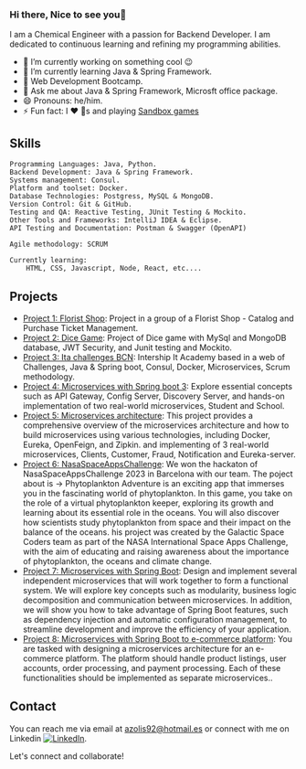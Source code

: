 ### Hi there, Nice to see you👋

I am a Chemical Engineer with a passion for Backend Developer.  I am dedicated to continuous learning and refining my programming abilities.

- 🔭 I’m currently working on something cool 😉
- 🌱 I’m currently learning Java & Spring Framework.
- 🌱 Web Development Bootcamp.
- 💬 Ask me about Java & Spring Framework,  Microsft office package.
- 😄 Pronouns: he/him.
- ⚡ Fun fact: I ❤️ 🐶s and playing [Sandbox games](https://www.sandbox.game/en/)


## Skills
    
    Programming Languages: Java, Python. 
    Backend Development: Java & Spring Framework.
    Systems management: Consul.
    Platform and toolset: Docker.
    Database Technologies: Postgress, MySQL & MongoDB.
    Version Control: Git & GitHub.
    Testing and QA: Reactive Testing, JUnit Testing & Mockito.
    Other Tools and Frameworks: IntelliJ IDEA & Eclipse.
    API Testing and Documentation: Postman & Swagger (OpenAPI)

    Agile methodology: SCRUM

    Currently learning: 
        HTML, CSS, Javascript, Node, React, etc....

## Projects

- [Project 1: Florist Shop](https://github.com/PauSansa/DevelopersTeam): Project in a group of a Florist Shop - Catalog and Purchase Ticket Management.
- [Project 2: Dice Game](https://github.com/anderson92zolis/DiceGameNew): Project of Dice game with MySql and MongoDB database, JWT Security, and Junit testing and Mockito.
- [Project 3: Ita challenges BCN](https://github.com/IT-Academy-BCN/ita-challenges-backend): Intership It Academy based in a web of Challenges, Java & Spring boot, Consul, Docker, Microservices, Scrum methodology.
- [Project 4: Microservices with Spring boot 3](https://github.com/anderson92zolis/AliMicroservice): Explore essential concepts such as API Gateway, Config Server, Discovery Server, and hands-on implementation of two real-world microservices, Student and School.
- [Project 5: Microservices architecture](https://github.com/anderson92zolis/microservicesAmigosCode): This project provides a comprehensive overview of the microservices architecture and how to build microservices using various technologies, including Docker, Eureka, OpenFeign, and Zipkin. and implementing of 3 real-world microservices, Clients, Customer, Fraud, Notification and Eureka-server.
- [Project 6: NasaSpaceAppsChallenge](https://github.com/anderson92zolis/NasaSpaceAppsChallenge): We won the hackaton of NasaSpaceAppsChallenge 2023 in Barcelona with our team. The poject about is -> Phytoplankton Adventure is an exciting app that immerses you in the fascinating world of phytoplankton. In this game, you take on the role of a virtual phytoplankton keeper, exploring its growth and learning about its essential role in the oceans. You will also discover how scientists study phytoplankton from space and their impact on the balance of the oceans. his project was created by the Galactic Space Coders team as part of the NASA International Space Apps Challenge, with the aim of educating and raising awareness about the importance of phytoplankton, the oceans and climate change.
- [Project 7: Microservices with Spring Boot](https://github.com/anderson92zolis/MicorserviciosAplicaci-nEscalable): Design and implement several independent microservices that will work together to form a functional system. We will explore key concepts such as modularity, business logic decomposition and communication between microservices. In addition, we will show you how to take advantage of Spring Boot features, such as dependency injection and automatic configuration management, to streamline development and improve the efficiency of your application.
- [Project 8: Microservices with Spring Boot to e-commerce platform](https://github.com/anderson92zolis/ecommerceChallenge): You are tasked with designing a microservices architecture for an e-commerce platform. The platform should handle product listings, user accounts, order processing, and payment processing. Each of these functionalities should be implemented as separate microservices..
## Contact

You can reach me via email at [azolis92@hotmail.es](mailto:azolis92@hotmail.es) or connect with me on Linkedin  [![LinkedIn](https://img.shields.io/badge/-LinkedIn-blue?logo=linkedin&style=flat-square&logoColor=white&link=https://www.linkedin.com/in/anderson-zolis-120b96124/)](https://www.linkedin.com/in/anderson-zolis-ch-120b96124/?trk=public-profile-join-page).

Let's connect and collaborate!

<!--

- 👯 I’m looking to collaborate on comming soon....

## Contributions

- [Open Source Project](link-to-contribution): Description of your contribution.
- [Community Initiative](link-to-contribution): Description of your involvement.


**anderson92zolis/anderson92zolis** is a ✨ _special_ ✨ repository because its `README.md` (this file) appears on your GitHub profile.
-->
